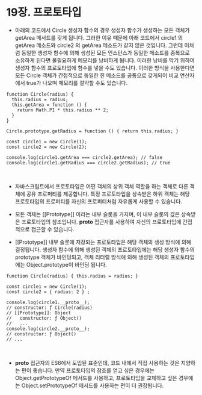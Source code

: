 # 19장. 프로토타입

- 아래의 코드에서 Circle 생성자 함수의 경우 생성자 함수가 생성하는 모든 객체가 getArea 메서드를 갖게 됩니다. 그러한 이유 때문에 아래 코드에서 circle1 의 getArea 메소드와 circle2 의 getArea 메소드가 같지 않은 것입니다. 그런데 이처럼 동일한 생성자 함수에 의해 생성된 모든 인스턴스가 동일한 메소드를 중복으로 소유하게 된다면 불필요하게 메모리를 낭비하게 됩니다. 이러한 낭비를 막기 위하여 생성자 함수의 프로토타입에 함수를 넣을 수도 있습니다. 이러한 방식을 사용한다면 모든 Circle 객체가 간접적으로 동일한 한 메소드를 공통으로 갖게되어 비교 연산자에서 true가 나오며 메모리를 절약할 수도 있습니다.

```
function Circle(radius) {
  this.radius = radius;
  this.getArea = function () {
    return Math.PI * this.radius ** 2;
  }
}

Circle.prototype.getRadius = function () { return this.radius; }

const circle1 = new Circle(1);
const circle2 = new Circle(2);

console.log(circle1.getArea === circle2.getArea); // false
console.log(circle1.getRadius === circle2.getRadius); // true
```

<br />

- 자바스크립트에서 프로토타입은 어떤 객체의 상위 객체 역할을 하는 객체로 다른 객체에 공유 프로퍼티를 제공합니다. 특정 프로토타입을 상속받은 하위 객체는 해당 프로토타입의 프로퍼티를 자신의 프로퍼티처럼 자유롭게 사용할 수 있습니다.

- 모든 객체는 [[Prototype]] 이라는 내부 슬롯을 가지며, 이 내부 슬롯의 값은 상속받은 프로토타입의 참조입니다. __proto__ 접근자를 사용하여 자신의 프로토타입에 간접적으로 접근할 수 있습니다. 

- [[Prototype]] 내부 슬롯에 저장되는 프로토타입은 해당 객체의 생성 방식에 의해 결정됩니다. 생성자 함수에 의해 생성된 객체의 프로토타입에는 해당 생성자 함수의 prototype 객체가 바인딩되고, 객체 리터럴 방식에 의해 생성된 객체의 프로토타입에는 Object.prototype이 바인딩 됩니다.

```
function Circle(radius) { this.radius = radius; }

const circle1 = new Circle(1);
const circle2 = { radius: 2 } ;

console.log(circle1.__proto__);
// constructor: ƒ Circle(radius)
// [[Prototype]]: Object
//   constructor: ƒ Object()
//   ...
console.log(circle2.__proto__);
// constructor: ƒ Object()
// ...
```

<br />

- __proto__ 접근자의 ES6에서 도입된 표준인데, 코드 내에서 직접 사용하는 것은 지양하는 편이 좋습니다. 만약 프로토타입의 참조를 얻고 싶은 경우에는 Object.getPrototypeOf 메서드를 사용하고, 프로토타입을 교체하고 싶은 경우에는 Object.setPrototypeOf 메서드를 사용하는 편이 더 권장됩니다.
